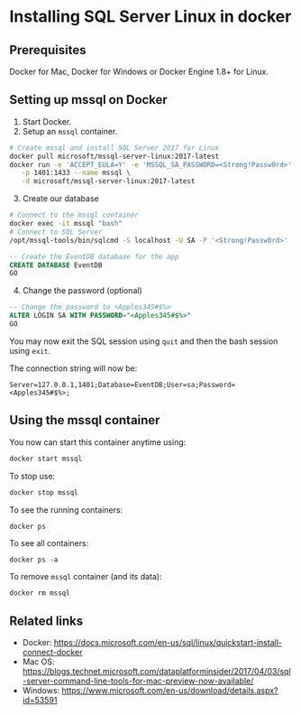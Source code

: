 # Installing SQL Server Linux in docker

## Prerequisites

Docker for Mac, Docker for Windows or Docker Engine 1.8+ for Linux.

## Setting up mssql on Docker

1. Start Docker.
2. Setup an `mssql` container.

```bash
# Create mssql and install SQL Server 2017 for Linux
docker pull microsoft/mssql-server-linux:2017-latest
docker run -e 'ACCEPT_EULA=Y' -e 'MSSQL_SA_PASSWORD=<Strong!Passw0rd>' \
   -p 1401:1433 --name mssql \
   -d microsoft/mssql-server-linux:2017-latest
```



3. Create our database
```bash
# Connect to the mssql container
docker exec -it mssql "bash"
# Connect to SQL Server
/opt/mssql-tools/bin/sqlcmd -S localhost -U SA -P '<Strong!Passw0rd>'
```

```sql
-- Create the EventDB database for the app
CREATE DATABASE EventDB
GO
```

4. Change the password (optional)

```sql
-- Change the password to <Apples345#$%>
ALTER LOGIN SA WITH PASSWORD="<Apples345#$%>"
GO
```

You may now exit the SQL session using `quit` and then the bash session using `exit`.

The connection string will now be:
```
Server=127.0.0.1,1401;Database=EventDB;User=sa;Password=<Apples345#$%>;
```

## Using the mssql container

You now can start this container anytime using:

```bash
docker start mssql
```

To stop use:

```bash
docker stop mssql
```

To see the running containers:

```
docker ps
```

To see all containers:

```
docker ps -a
```

To remove `mssql` container (and its data):

```bash
docker rm mssql
```

## Related links

* Docker: https://docs.microsoft.com/en-us/sql/linux/quickstart-install-connect-docker
* Mac OS: https://blogs.technet.microsoft.com/dataplatforminsider/2017/04/03/sql-server-command-line-tools-for-mac-preview-now-available/
* Windows: https://www.microsoft.com/en-us/download/details.aspx?id=53591
